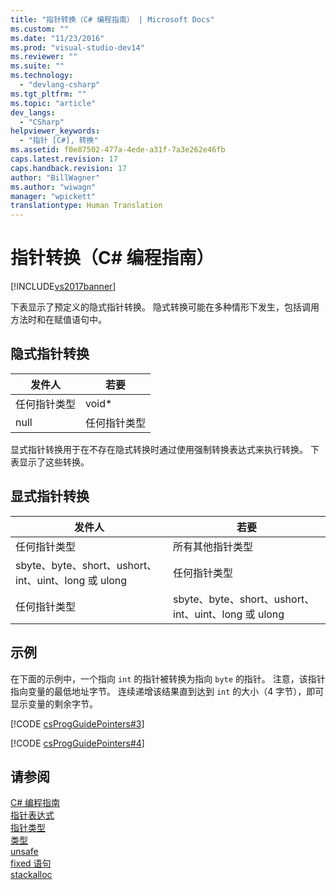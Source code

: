 ```yaml
---
title: "指针转换（C# 编程指南） | Microsoft Docs"
ms.custom: ""
ms.date: "11/23/2016"
ms.prod: "visual-studio-dev14"
ms.reviewer: ""
ms.suite: ""
ms.technology: 
  - "devlang-csharp"
ms.tgt_pltfrm: ""
ms.topic: "article"
dev_langs: 
  - "CSharp"
helpviewer_keywords: 
  - "指针 [C#], 转换"
ms.assetid: f0e87502-477a-4ede-a31f-7a3e262e46fb
caps.latest.revision: 17
caps.handback.revision: 17
author: "BillWagner"
ms.author: "wiwagn"
manager: "wpickett"
translationtype: Human Translation
---
```

# 指针转换（C# 编程指南）
[!INCLUDE[vs2017banner](../../../csharp/includes/vs2017banner.md)]

下表显示了预定义的隐式指针转换。  隐式转换可能在多种情形下发生，包括调用方法时和在赋值语句中。  
  
## 隐式指针转换  
  
|发件人|若要|  
|---------|--------|  
|任何指针类型|void\*|  
|null|任何指针类型|  
  
 显式指针转换用于在不存在隐式转换时通过使用强制转换表达式来执行转换。  下表显示了这些转换。  
  
## 显式指针转换  
  
|发件人|若要|  
|---------|--------|  
|任何指针类型|所有其他指针类型|  
|sbyte、byte、short、ushort、int、uint、long 或 ulong|任何指针类型|  
|任何指针类型|sbyte、byte、short、ushort、int、uint、long 或 ulong|  
  
## 示例  
 在下面的示例中，一个指向 `int` 的指针被转换为指向 `byte` 的指针。  注意，该指针指向变量的最低地址字节。  连续递增该结果直到达到 `int` 的大小（4 字节），即可显示变量的剩余字节。  
  
 [!CODE [csProgGuidePointers#3](../CodeSnippet/VS_Snippets_VBCSharp/csProgGuidePointers#3)]  
  
 [!CODE [csProgGuidePointers#4](../CodeSnippet/VS_Snippets_VBCSharp/csProgGuidePointers#4)]  
  
## 请参阅  
 [C\# 编程指南](../../../csharp/programming-guide/index.md)   
 [指针表达式](../../../csharp/programming-guide/unsafe-code-pointers/pointer-expressions.md)   
 [指针类型](../../../csharp/programming-guide/unsafe-code-pointers/pointer-types.md)   
 [类型](../../../csharp/language-reference/keywords/types.md)   
 [unsafe](../../../csharp/language-reference/keywords/unsafe.md)   
 [fixed 语句](../../../csharp/language-reference/keywords/fixed-statement.md)   
 [stackalloc](../../../csharp/language-reference/keywords/stackalloc.md)